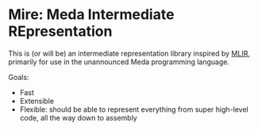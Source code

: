 # Mire: Meda Intermediate REpresentation
This is (or will be) an intermediate representation library inspired by [MLIR](https://mlir.llvm.org/), primarily for use in the unannounced Meda programming language.

Goals:
- Fast
- Extensible
- Flexible: should be able to represent everything from super high-level code, all the way down to assembly